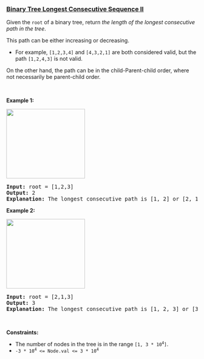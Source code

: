 ### [Binary Tree Longest Consecutive Sequence II](https://leetcode.com/problems/binary-tree-longest-consecutive-sequence-ii)

<p>Given the <code>root</code> of a binary tree, return <em>the length of the longest consecutive path in the tree</em>.</p>

<p>This path can be either increasing or decreasing.</p>

<ul>
	<li>For example, <code>[1,2,3,4]</code> and <code>[4,3,2,1]</code> are both considered valid, but the path <code>[1,2,4,3]</code> is not valid.</li>
</ul>

<p>On the other hand, the path can be in the child-Parent-child order, where not necessarily be parent-child order.</p>

<p>&nbsp;</p>
<p><strong>Example 1:</strong></p>
<img alt="" src="https://assets.leetcode.com/uploads/2021/03/14/consec2-1-tree.jpg" style="width: 207px; height: 183px;" />
<pre>
<strong>Input:</strong> root = [1,2,3]
<strong>Output:</strong> 2
<strong>Explanation:</strong> The longest consecutive path is [1, 2] or [2, 1].
</pre>

<p><strong>Example 2:</strong></p>
<img alt="" src="https://assets.leetcode.com/uploads/2021/03/14/consec2-2-tree.jpg" style="width: 207px; height: 183px;" />
<pre>
<strong>Input:</strong> root = [2,1,3]
<strong>Output:</strong> 3
<strong>Explanation:</strong> The longest consecutive path is [1, 2, 3] or [3, 2, 1].
</pre>

<p>&nbsp;</p>
<p><strong>Constraints:</strong></p>

<ul>
	<li>The number of nodes in the tree is in the range <code>[1, 3 * 10<sup>4</sup>]</code>.</li>
	<li><code>-3 * 10<sup>4</sup> &lt;= Node.val &lt;= 3 * 10<sup>4</sup></code></li>
</ul>
